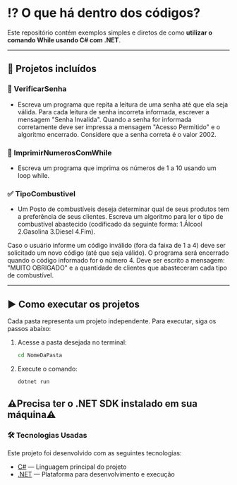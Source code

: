 # ⁉️ O que há dentro dos códigos?

Este repositório contém exemplos simples e diretos de como **utilizar o comando While usando C# com .NET**.

---

## 📁 Projetos incluídos

### 🔢 VerificarSenha
- Escreva um programa que repita a leitura de uma senha até que ela seja válida. Para cada leitura de senha incorreta informada, escrever a mensagem "Senha Invalida". Quando a senha for informada corretamente deve ser impressa a mensagem "Acesso Permitido" e o algoritmo encerrado. Considere que a senha correta é o valor 2002.

### 📍 ImprimirNumerosComWhile
- Escreva um programa que imprima os números de 1 a 10 usando um loop while.

### ✅ TipoCombustivel
- Um Posto de combustíveis deseja determinar qual de seus produtos tem a preferência de seus clientes. Escreva um algoritmo para ler o tipo de combustível abastecido (codificado da seguinte forma: 1.Álcool 2.Gasolina 3.Diesel 4.Fim). 

Caso o usuário informe um código inválido (fora da faixa de 1 a 4) deve ser solicitado um novo código (até que seja válido). O programa será encerrado quando o código informado for o número 4. Deve ser escrito a mensagem: "MUITO OBRIGADO" e a quantidade de clientes que abasteceram cada tipo de combustível.

---

## ▶️ Como executar os projetos

Cada pasta representa um projeto independente. Para executar, siga os passos abaixo:

1. Acesse a pasta desejada no terminal:
   ```bash
   cd NomeDaPasta

2. Execute o comando:
    ```bash
    dotnet run

**⚠️Precisa ter o .NET SDK instalado em sua máquina⚠️**
---

### 🛠 Tecnologias Usadas

Este projeto foi desenvolvido com as seguintes tecnologias:

- [C#](https://learn.microsoft.com/pt-br/dotnet/csharp/) — Linguagem principal do projeto
- [.NET](https://dotnet.microsoft.com/) — Plataforma para desenvolvimento e execução